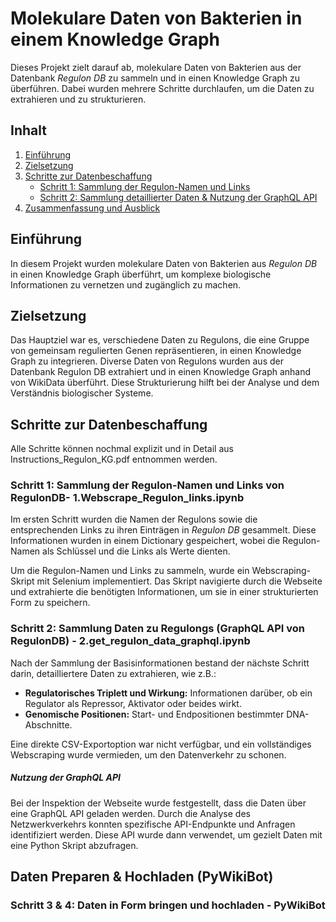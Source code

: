 # Molekulare Daten von Bakterien in einem Knowledge Graph

Dieses Projekt zielt darauf ab, molekulare Daten von Bakterien aus der Datenbank *Regulon DB* zu sammeln und in einen Knowledge Graph zu überführen. Dabei wurden mehrere Schritte durchlaufen, um die Daten zu extrahieren und zu strukturieren.

## Inhalt

1. [Einführung](#einführung)
2. [Zielsetzung](#zielsetzung)
3. [Schritte zur Datenbeschaffung](#schritte-zur-datenbeschaffung)
   - [Schritt 1: Sammlung der Regulon-Namen und Links](#schritt-1-sammlung-der-regulon-namen-und-links)
   - [Schritt 2: Sammlung detaillierter Daten & Nutzung der GraphQL API](#schritt-2-sammlung-detaillierter-daten--nutzung-der-graphql-api)
4. [Zusammenfassung und Ausblick](#zusammenfassung-und-ausblick)

## Einführung

In diesem Projekt wurden molekulare Daten von Bakterien aus *Regulon DB* in einen Knowledge Graph überführt, um komplexe biologische Informationen zu vernetzen und zugänglich zu machen.

## Zielsetzung

Das Hauptziel war es, verschiedene Daten zu Regulons, die eine Gruppe von gemeinsam regulierten Genen repräsentieren, in einen Knowledge Graph zu integrieren. Diverse Daten von Regulons wurden aus der Datenbank Regulon DB extrahiert und in einen Knowledge Graph anhand von WikiData überführt.
Diese Strukturierung hilft bei der Analyse und dem Verständnis biologischer Systeme.

## Schritte zur Datenbeschaffung
Alle Schritte können nochmal explizit und in Detail aus Instructions_Regulon_KG.pdf entnommen werden.

### Schritt 1: Sammlung der Regulon-Namen und Links von RegulonDB- 1.Webscrape_Regulon_links.ipynb

Im ersten Schritt wurden die Namen der Regulons sowie die entsprechenden Links zu ihren Einträgen in *Regulon DB* gesammelt. Diese Informationen wurden in einem Dictionary gespeichert, wobei die Regulon-Namen als Schlüssel und die Links als Werte dienten.

Um die Regulon-Namen und Links zu sammeln, wurde ein Webscraping-Skript mit Selenium implementiert. Das Skript navigierte durch die Webseite und extrahierte die benötigten Informationen, um sie in einer strukturierten Form zu speichern.

### Schritt 2: Sammlung Daten zu Regulongs (GraphQL API von RegulonDB) - 2.get_regulon_data_graphql.ipynb

Nach der Sammlung der Basisinformationen bestand der nächste Schritt darin, detailliertere Daten zu extrahieren, wie z.B.:
- **Regulatorisches Triplett und Wirkung:** Informationen darüber, ob ein Regulator als Repressor, Aktivator oder beides wirkt.
- **Genomische Positionen:** Start- und Endpositionen bestimmter DNA-Abschnitte.

Eine direkte CSV-Exportoption war nicht verfügbar, und ein vollständiges Webscraping wurde vermieden, um den Datenverkehr zu schonen.

##### Nutzung der GraphQL API

Bei der Inspektion der Webseite wurde festgestellt, dass die Daten über eine GraphQL API geladen werden. Durch die Analyse des Netzwerkverkehrs konnten spezifische API-Endpunkte und Anfragen identifiziert werden. Diese API wurde dann verwendet, um gezielt Daten mit eine Python Skript abzufragen.

## Daten Preparen & Hochladen (PyWikiBot)
### Schritt 3 & 4: Daten in Form bringen und hochladen - PyWikiBot



